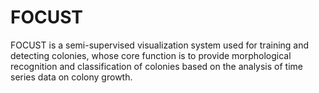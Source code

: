 # FOCUST
FOCUST is a semi-supervised visualization system used for training and detecting colonies, whose core function is to provide morphological recognition and classification of colonies based on the analysis of time series data on colony growth.

